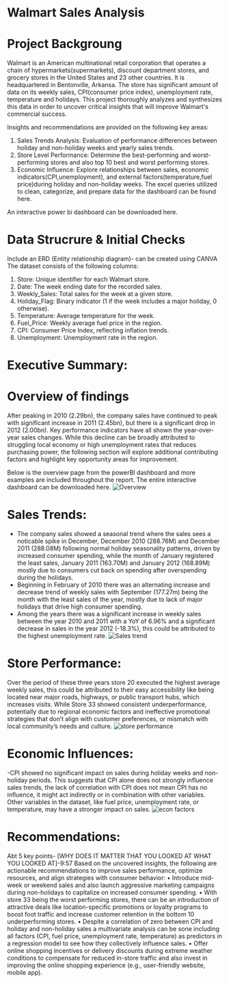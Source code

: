 # Walmart Sales Analysis
# Project Backgroung
Walmart is an American multinational retail corporation that operates a chain of hypermarkets(supermarkets), discount department stores, and grocery stores in the United States and 23 other countries. It is headquartered in Bentonville, Arkansa.
The store has significant amount of data on its weekly sales, CPI(consumer price index), unemployment rate, temperature and holidays. This project thoroughly analyzes and synthesizes this data in order to uncover critical insights that will improve Walmart's commercial success.

Insights and recommendations are provided on the following key areas:

1. Sales Trends Analysis: Evaluation of performance differences between holiday and non-holiday weeks and yearly sales trends.
2. Store Level Performance: Determine the best-performing and worst-performing stores and also top 10 best and worst performing stores. 
3. Economic Influence: Explore relationships between sales, economic indicators(CPI,unemployment), and external factors(temperature,fuel price)during holiday and non-holiday weeks.
The excel queries utilized to clean, categorize, and prepare data for the dashboard can be found here.

An interactive power bi dashboard can be downloaded here.
# Data Strucrure & Initial Checks 
Include an ERD (Entity relationship diagram)- can be created using CANVA 
The dataset consists of the following columns:
1.	Store: Unique identifier for each Walmart store.
2.	Date: The week ending date for the recorded sales.
3.	Weekly_Sales: Total sales for the week at a given store.
4.	Holiday_Flag: Binary indicator (1 if the week includes a major holiday, 0 otherwise).
5.	Temperature: Average temperature for the week.
6.	Fuel_Price: Weekly average fuel price in the region.
7.	CPI: Consumer Price Index, reflecting inflation trends.
8.	Unemployment: Unemployment rate in the region.

# Executive Summary:
# Overview of findings
After peaking in 2010 (2.29bn), the company sales have continued to peak with significant increase in 2011 (2.45bn), but there is a significant drop in 2012 (2.00bn). Key performance indicators have all shown the year-over-year sales changes. While this decline can be broadly attributed to struggling local economy or high unemployment rates that reduces purchasing power, the following section will explore additional contributing factors and highlight key opportunity areas for improvement.

Below is the overview page from the powerBI dashboard and more examples are included throughout the report. The entire interactive dashboard can be downloaded here.
![Overview](https://github.com/user-attachments/assets/fd3f9a4f-b987-40d8-bcca-dc25b283be8b)

# Sales Trends:
- The company sales showed a seasonal trend where the sales sees a noticable spike in December, December 2010 (288.76M) and December 2011 (288.08M) following normal holiday seasonality patterns, driven by 
  increased consumer spending, while the month of January registered the least sales, January 2011 (163.70M) and January 2012 (168.89M) mostly due to consumers cut back on spending after 
  overspending during the holidays. 
- Beginning in February of 2010 there was an alternating increase and decrease trend of weekly sales with September (177.27m) being the month with the least sales of the year, mostly due to lack of major holidays that 
  drive high consumer spending.
- Among the years there was a significant increase in weekly sales between the year 2010 and 2011 with a YoY of 6.96% and a significant decrease in sales in the year 2012 (-18.3%), this could be attributed to the highest 
  unemployment rate. 
![Sales trend](https://github.com/user-attachments/assets/d5de0428-725d-4ade-9e0b-5bd4a17cae68)


# Store Performance:
Over the period of these three years store 20 executed the highest average weekly sales, this could be attributed to their easy accessibility like being located near major roads, highways, or public transport hubs, which increases visits.
While Store 33 showed consistent underperformance, potentially due to regional economic factors and ineffective promotional strategies that don’t align with customer preferences, or mismatch with local community’s needs and culture.
![store performance](https://github.com/user-attachments/assets/16023199-44df-4f9d-a2fd-29419f544a45)


# Economic Influences:
-CPI showed no significant impact on sales during holiday weeks and non-holiday periods.
This suggests that CPI alone does not strongly influence sales trends, the lack of correlation with CPI does not mean CPI has no influence, it might act indirectly or in combination with other variables.
Other variables in the dataset, like fuel price, unemployment rate, or temperature, may have a stronger impact on sales.
![econ factors](https://github.com/user-attachments/assets/91202829-6e82-4838-b5ee-caf96f3e4594)


# Recommendations: 
Abt 5 key points- [WHY DOES IT MATTER THAT YOU LOOKED AT WHAT YOU LOOKED AT]-9:57
Based on the uncovered insights, the following are actionable recommendations to improve sales performance, optimize resources, and align strategies with consumer behavior:
•	Introduce mid-week or weekend sales and also launch aggressive marketing campaigns during non-holidays to capitalize on increased consumer spending.
•	With store 33 being the worst performing stores, there can be an introduction of attractive deals like location-specific promotions or loyalty programs to boost foot traffic and increase customer retention in the bottom 10 underperforming stores.
•	Despite a correlation of zero between CPI and holiday and non-holiday sales a multivariate analysis can be sone including all factors (CPI, fuel price, unemployment rate, temperature) as predictors in a regression model to see how they collectively influence sales.
•	Offer online shopping incentives or delivery discounts during extreme weather conditions to compensate for reduced in-store traffic and also invest in improving the online shopping experience (e.g., user-friendly website, mobile app).







